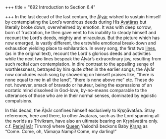 +++
title = "692 Introduction to Section 6.4"

+++
In the last decad of the last centum, the [Āḻvār](/definition/aḻvar#vaishnavism "show Āḻvār definitions") wished to sustain himself by contemplating the Lord’s wondrous deeds during His [Avatāras](/definition/avatara#vaishnavism "show Avatāras definitions") but literally broke down, overwhelmed by emotion. It was with deep sorrow, born of frustration, he then gave vent to his inability to steady himself and recount the Lord’s deeds, mighty and miraculous. But the picture which has now emerged, is vastly different, the erstwhile emotional break-down and exhaustion yielding place to exhilaration. In every song, the first two [lines](/definition/line#history "show lines definitions"), (as in the original text), recount the Lord's glorious deeds and activities while the next two lines bespeak the Āḻvār’s extraordinary joy, resulting from such recital *cum* contemplation. In dire contrast to the appalling sense of worthlessness, betrayed by him quite often in the earlier songs, the Āḻvār now concludes each song by showering on himself praises like, “there is none equal to me in all the land”, “there is none above me” etc. These do not. however, smack of bravado or hauteur, being the expressions of an ecstatic mind dissolved in God-love, by-no-means comparable to the utterances of those who are in their normal senses, dominated by egoistic compulsions.

In this decad, the Āḻvār confines himself exclusively to Kṛṣṇāvatāra. Stray references, here and there, to other Avatāras, such as the Lord spanning all the worlds as Trivikram, have also an ultimate bearing on Kṛṣṇāvatāra only. c.f. [Periyāḻvār](/definition/periyalvar#vaishnavism "show Periyāḻvār definitions") Tirumoḻi where [Queen](/definition/queen#history "show Queen definitions") Yaśodhā beckons Baby [Kṛṣṇa](/definition/krishna#vaishnavism "show Kṛṣṇa definitions") as “Come. Come, oh, Vāmaṉa Nampī! Come, my darling!”


